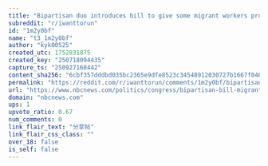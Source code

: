 ```yaml
---
title: "Bipartisan duo introduces bill to give some migrant workers protected status amid Trump's crackdown"
subreddit: "r/iwanttorun"
id: "1m2y0bf"
name: "t3_1m2y0bf"
author: "kyk00525"
created_utc: 1752831875
created_key: "250718094435"
capture_ts: "250927160442"
content_sha256: "6cbf357dddbd035bc2365e9dfe8523c34548912030727b1667f046ca05287bd3"
permalink: "https://reddit.com/r/iwanttorun/comments/1m2y0bf/bipartisan_duo_introduces_bill_to_give_some/"
url: "https://www.nbcnews.com/politics/congress/bipartisan-bill-migrant-workers-protected-status-trump-crackdown-rcna218755"
domain: "nbcnews.com"
ups: 1
upvote_ratio: 0.67
num_comments: 0
link_flair_text: "分享帖"
link_flair_css_class: ""
over_18: false
is_self: false
---
```


